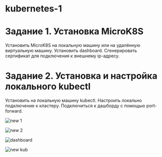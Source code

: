 # kubernetes-1
# Задание 1. Установка MicroK8S
Установить MicroK8S на локальную машину или на удалённую виртуальную машину.
Установить dashboard.
Сгенерировать сертификат для подключения к внешнему ip-адресу.

# Задание 2. Установка и настройка локального kubectl
Установить на локальную машину kubectl.
Настроить локально подключение к кластеру.
Подключиться к дашборду с помощью port-forward.

![new 1](https://github.com/user-attachments/assets/f10f491d-8c89-44de-aa40-d469f07ec7d7)


![new 2](https://github.com/user-attachments/assets/90b4b3e8-3f19-4827-b34b-e0bfa92de76f)

![dashboard](https://github.com/user-attachments/assets/0c2cf720-cd01-4a34-9c3e-6f0a14bb2495)

![new kub](https://github.com/user-attachments/assets/949a3648-990b-46a7-b10c-d8953c5c9be3)
